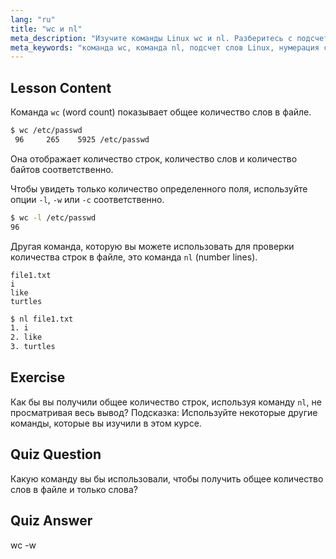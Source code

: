 ```yaml
---
lang: "ru"
title: "wc и nl"
meta_description: "Изучите команды Linux wc и nl. Разберитесь с подсчетом слов, нумерацией строк и анализом файлов. Улучшите свои навыки работы с командной строкой Linux уже сегодня!"
meta_keywords: "команда wc, команда nl, подсчет слов Linux, нумерация строк Linux, анализ файлов, учебник Linux, Linux для начинающих, руководство Linux"
---
```


## Lesson Content

Команда `wc` (word count) показывает общее количество слов в файле.

```bash
$ wc /etc/passwd
 96     265    5925 /etc/passwd
```

Она отображает количество строк, количество слов и количество байтов соответственно.

Чтобы увидеть только количество определенного поля, используйте опции `-l`, `-w` или `-c` соответственно.

```bash
$ wc -l /etc/passwd
96
```

Другая команда, которую вы можете использовать для проверки количества строк в файле, это команда `nl` (number lines).

```plaintext
file1.txt
i
like
turtles
```

```bash
$ nl file1.txt
1. i
2. like
3. turtles
```

## Exercise

Как бы вы получили общее количество строк, используя команду `nl`, не просматривая весь вывод? Подсказка: Используйте некоторые другие команды, которые вы изучили в этом курсе.

## Quiz Question

Какую команду вы бы использовали, чтобы получить общее количество слов в файле и только слова?

## Quiz Answer

wc -w
